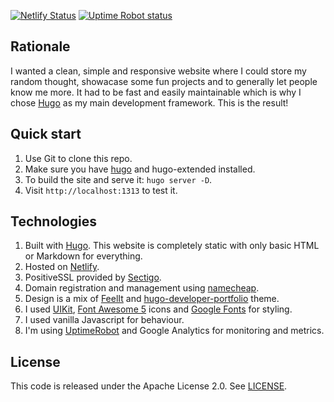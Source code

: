 [![Netlify Status](https://api.netlify.com/api/v1/badges/673101c3-caaa-4939-b18c-df2a8a433357/deploy-status)](https://app.netlify.com/sites/yiguan/deploys)
[![Uptime Robot status](https://img.shields.io/uptimerobot/status/m779426128-6b6e81ed8dc987db17d4cad2.svg)](https://stats.uptimerobot.com/jgLl6TjBYK)

## Rationale
I wanted a clean, simple and responsive website where I could store my random thought, showacase some fun projects and to generally let people know me more. It had to be fast and easily maintainable which is why I chose [Hugo](https://gohugo.io/) as my main development framework. This is the result!

## Quick start
1. Use Git to clone this repo.
2. Make sure you have [hugo](https://gohugo.io/getting-started/installing/) and hugo-extended installed.
3. To build the site and serve it: `hugo server -D`.
4. Visit `http://localhost:1313` to test it.

## Technologies
1. Built with [Hugo](https://gohugo.io/). This website is completely static with only basic HTML or Markdown for everything.
2. Hosted on [Netlify](https://www.netlify.com/).
3. PositiveSSL provided by [Sectigo](https://sectigostore.com/ssl-certificates/positivessl).
4. Domain registration and management using [namecheap](https://www.namecheap.com/).
5. Design is a mix of [FeelIt](https://github.com/khusika/FeelIt) and [hugo-developer-portfolio](https://github.com/samrobbins85/hugo-developer-portfolio) theme.
6. I used [UIKit](https://getuikit.com/), [Font Awesome 5](https://fontawesome.com/) icons and [Google Fonts](https://fonts.google.com/) for styling.
7. I used vanilla Javascript for behaviour.
8. I'm using [UptimeRobot](https://stats.uptimerobot.com/jgLl6TjBYK) and Google Analytics for monitoring and metrics.

## License
This code is released under the Apache License 2.0. See [LICENSE](https://github.com/tenebrius1/portfolio/blob/main/LICENSE).
